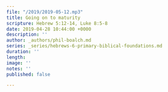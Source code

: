 ```yaml
---
file: "/2019/2019-05-12.mp3"
title: Going on to maturity
scripture: Hebrew 5:12-14, Luke 8:5-8
date: 2019-04-28 10:44:00 +0000
description: ''
author: _authors/phil-boalch.md
series: _series/hebrews-6-primary-biblical-foundations.md
duration: ''
length: 
image: ''
notes: ''
published: false

---
```

